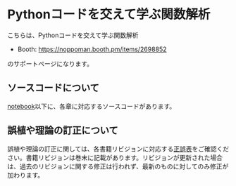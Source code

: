 # Pythonコードを交えて学ぶ関数解析

こちらは、Pythonコードを交えて学ぶ関数解析

* Booth: https://noppoman.booth.pm/items/2698852

のサポートページになります。

## ソースコードについて

[notebook](https://github.com/noppoMan/learning-functional-analysis-with-python/tree/master/notebook)以下に、各章に対応するソースコードがあります。

## 誤植や理論の訂正について

誤植や理論の訂正に関しては、各書籍リビジョンに対応する[正誤表](https://github.com/noppoMan/learning-functional-analysis-with-python/tree/master/typographical-error)をご確認ください。書籍リビジョンは巻末に記載があります。リビジョンが更新された場合は、過去のリビジョンに関する修正は行われず、最新のものに対してのみ修正が加わります。